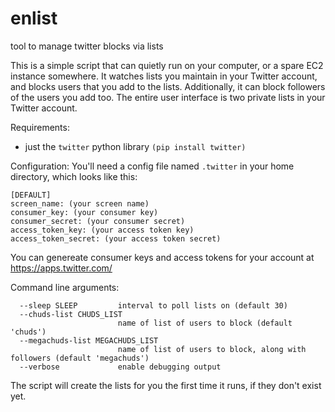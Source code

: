 # enlist
tool to manage twitter blocks via lists


This is a simple script that can quietly run on your computer, or a spare EC2 instance somewhere. It watches lists you maintain in your Twitter account, and blocks users that you add to the lists. Additionally, it can block followers of the users you add too. The entire user interface is two private lists in your Twitter account.

Requirements:
 - just the `twitter` python library `(pip install twitter)`

Configuration:
You'll need a config file named `.twitter` in your home directory, which looks like this:
```
[DEFAULT]
screen_name: (your screen name)
consumer_key: (your consumer key)
consumer_secret: (your consumer secret)
access_token_key: (your access token key)
access_token_secret: (your access token secret)
```

You can genereate consumer keys and access tokens for your account at https://apps.twitter.com/

Command line arguments:
```
  --sleep SLEEP         interval to poll lists on (default 30)
  --chuds-list CHUDS_LIST
                        name of list of users to block (default 'chuds')
  --megachuds-list MEGACHUDS_LIST
                        name of list of users to block, along with followers (default 'megachuds')
  --verbose             enable debugging output
```

The script will create the lists for you the first time it runs, if they don't exist yet.
